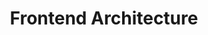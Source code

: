 ---
permalink: '/services/frontend-architecture/'
title: 'Frontend Architecture'

meta: 
  description: 'Thoughtfully making foundational decisions on how to construct complex user interfaces.'
  image: ''

cover: ''
lede: Thoughtfully making foundational decisions on how to construct complex user interfaces.
---